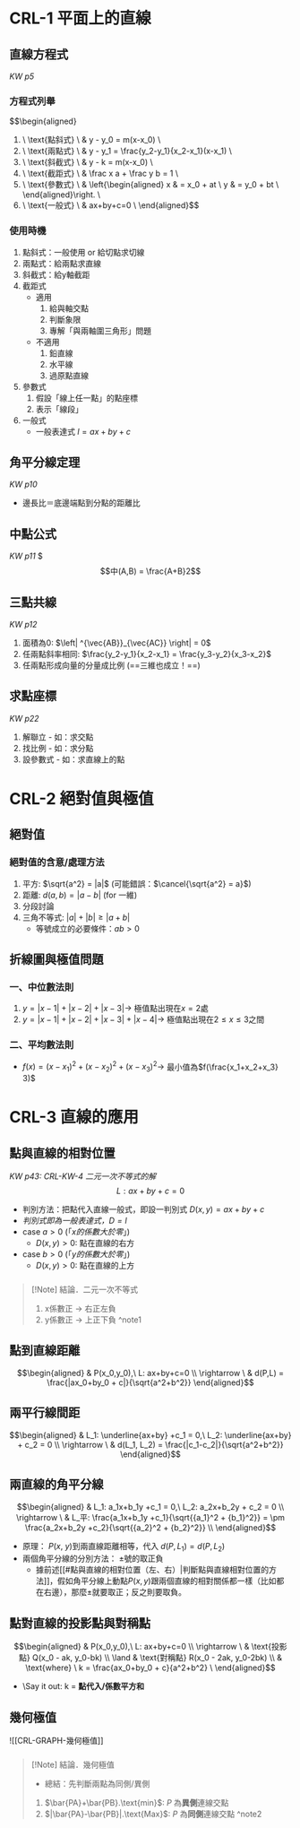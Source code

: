# CRL-1 平面上的直線
## 直線方程式
*KW p5*
### 方程式列舉
$$\begin{aligned}
  1. \ \text{點斜式} \ & y - y_0 = m(x-x_0) \\
  2. \ \text{兩點式} \ & y - y_1 = \frac{y_2-y_1}{x_2-x_1}(x-x_1) \\
  3. \ \text{斜截式} \ & y - k = m(x-x_0) \\
  4. \ \text{截距式} \ & \frac x a + \frac y b = 1 \\
  5. \ \text{參數式} \ & \left\{\begin{aligned}
    x & = x_0 + at \\
    y & = y_0 + bt \\
\end{aligned}\right. \\
  6. \ \text{一般式} \ & ax+by+c=0 \\
\end{aligned}$$
### 使用時機
1. 點斜式：一般使用 or 給切點求切線
2. 兩點式：給兩點求直線
3. 斜截式：給y軸截距
4. 截距式
	- 適用
		1. 給與軸交點
		2. 判斷象限
		3. 專解「與兩軸圍三角形」問題
	- 不適用
		1. 鉛直線
		2. 水平線
		3. 過原點直線
5. 參數式
	1. 假設「線上任一點」的點座標
	2. 表示「線段」
6. 一般式
	- 一般表達式 $l = ax+by+c$
## 角平分線定理
*KW p10*
- 邊長比＝底邊端點到分點的距離比
## 中點公式
*KW p11*
$$$中(A,B) = \frac{A+B}2$$
## 三點共線
*KW p12*
1. 面積為0: $\left| ^{\vec{AB}}_{\vec{AC}} \right| = 0$
2. 任兩點斜率相同: $\frac{y_2-y_1}{x_2-x_1} = \frac{y_3-y_2}{x_3-x_2}$
3. 任兩點形成向量的分量成比例 (==三維也成立！==)
## 求點座標
*KW p22*
1. 解聯立 - 如：求交點
2. 找比例 - 如：求分點
3. 設參數式 - 如：求直線上的點
# CRL-2 絕對值與極值
## 絕對值
### 絕對值的含意/處理方法
1. 平方: $\sqrt{a^2} = |a|$ (可能錯誤：$\cancel{\sqrt{a^2} = a}$)
2. 距離: $d(a,b) = |a-b|\ \text{(for 一維)}$
3. 分段討論
4. 三角不等式: $|a| + |b| \ge |a+b|$
	- 等號成立的必要條件：$ab\gt 0$
## 折線圖與極值問題
### 一、中位數法則
1. $y = |x-1| + |x-2| + |x-3| \rightarrow$ 極值點出現在$x = 2$處
2. $y = |x-1| + |x-2| + |x-3| + |x-4| \rightarrow$ 極值點出現在$2 \le x \le 3$之間
### 二、平均數法則
- $f(x) = (x-x_1)^2 + (x-x_2)^2 + (x-x_3)^2 \rightarrow$ 最小值為$f(\frac{x_1+x_2+x_3} 3)$ 

# CRL-3 直線的應用
## 點與直線的相對位置
*KW p43: CRL-KW-4 二元一次不等式的解*
$$L: ax+by+c = 0$$
- 判別方法：把點代入直線一般式，即設一判別式 $D(x, y) = ax+by+c$
- *判別式即為一般表達式，$D = l$*
- case $a \gt 0$ (「*x的係數大於零*」)
	- $D(x,y) \gt 0$: 點在直線的右方
- case $b \gt 0$ (「*y的係數大於零*」)
	- $D(x,y) \gt 0$: 點在直線的上方
###
> [!Note] 結論．二元一次不等式
>1. x係數正 -> 右正左負
>2. y係數正 -> 上正下負
^note1
## 點到直線距離
$$\begin{aligned}
  & P(x_0,y_0),\ L: ax+by+c=0 \\
  \rightarrow \ & d(P,L) = \frac{|ax_0+by_0 + c|}{\sqrt{a^2+b^2}} 
\end{aligned}$$
## 兩平行線間距
$$\begin{aligned}
  & L_1: \underline{ax+by} +c_1 = 0,\ L_2: \underline{ax+by} + c_2 = 0 \\
  \rightarrow \ & d(L_1, L_2) = \frac{|c_1-c_2|}{\sqrt{a^2+b^2}}
\end{aligned}$$
## 兩直線的角平分線
$$\begin{aligned}
  & L_1: a_1x+b_1y +c_1 = 0,\ L_2: a_2x+b_2y + c_2 = 0 \\
  \rightarrow \ & L_平: \frac{a_1x+b_1y +c_1}{\sqrt{{a_1}^2 + {b_1}^2}} = \pm \frac{a_2x+b_2y +c_2}{\sqrt{{a_2}^2 + {b_2}^2}} \\ 
\end{aligned}$$
- 原理： $P(x,\ y)$到兩直線距離相等，代入 $d(P,L_1) = d(P, L_2)$
- 兩個角平分線的分別方法： $\pm$號的取正負
	- 據前述[[#點與直線的相對位置（左、右）|判斷點與直線相對位置的方法]]，假如角平分線上動點$P(x,y)$跟兩個直線的相對關係都一樣（比如都在右邊），那麼$\pm$就要取正；反之則要取負。
## 點對直線的投影點與對稱點
$$\begin{aligned}
  & P(x_0,y_0),\ L: ax+by+c=0 \\
  \rightarrow \ & \text{投影點} Q(x_0 - ak, y_0-bk) \\
  \land & \text{對稱點} R(x_0 - 2ak, y_0-2bk) \\
  & \text{where} \ k = \frac{ax_0+by_0 + c}{a^2+b^2} \ 
\end{aligned}$$
- \Say it out: k = **點代入/係數平方和**
## 幾何極值
![[CRL-GRAPH-幾何極值]]
### 
> [!Note] 結論．幾何極值
>- 總結：先判斷兩點為同側/異側
>1. $\bar{PA}+\bar{PB}.\text{min}$: $P$ 為**異側**連線交點
>2. $|\bar{PA}-\bar{PB}|.\text{Max}$: $P$ 為**同側**連線交點
^note2